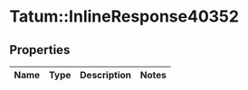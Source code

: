 # Tatum::InlineResponse40352

## Properties
Name | Type | Description | Notes
------------ | ------------- | ------------- | -------------

